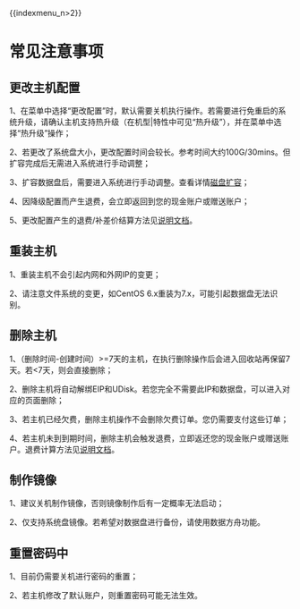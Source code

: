 {{indexmenu_n>2}}

# 常见注意事项

## 更改主机配置

1、在菜单中选择“更改配置”时，默认需要关机执行操作。若需要进行免重启的系统升级，请确认主机支持热升级（在机型|特性中可见“热升级”），并在菜单中选择“热升级”操作；

2、若更改了系统盘大小，更改配置时间会较长。参考时间大约100G/30mins。但扩容完成后无需进入系统进行手动调整；

3、扩容数据盘后，需要进入系统进行手动调整。查看详情[磁盘扩容](/compute/uhost/guide/disk#磁盘扩容)；

4、因降级配置而产生退费，会立即返回到您的现金账户或赠送账户；

5、更改配置产生的退费/补差价结算方法见[说明文档](/compute/uhost/buy/configuration)。

## 重装主机

1、重装主机不会引起内网和外网IP的变更；

2、请注意文件系统的变更，如CentOS 6.x重装为7.x，可能引起数据盘无法识别。

## 删除主机

1、（删除时间-创建时间）>=7天的主机，在执行删除操作后会进入回收站再保留7天。若<7天，则会直接删除；

2、删除主机将自动解绑EIP和UDisk。若您完全不需要此IP和数据盘，可以进入对应的页面删除；

3、若主机已经欠费，删除主机操作不会删除欠费订单。您仍需要支付这些订单；

4、若主机未到到期时间，删除主机会触发退费，立即返还您的现金账户或赠送账户。退费计算方法见[说明文档](/compute/uhost/buy/configuration)。

## 制作镜像

1、建议关机制作镜像，否则镜像制作后有一定概率无法启动；

2、仅支持系统盘镜像。若希望对数据盘进行备份，请使用数据方舟功能。

## 重置密码中

1、目前仍需要关机进行密码的重置；

2、若主机修改了默认账户，则重置密码可能无法生效。
